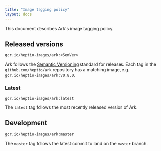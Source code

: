 ```yaml
---
title: "Image tagging policy"
layout: docs
---
```


This document describes Ark's image tagging policy.

## Released versions

`gcr.io/heptio-images/ark:<SemVer>`

Ark follows the [Semantic Versioning](http://semver.org/) standard for releases. Each tag in the `github.com/heptio/ark` repository has a matching image, e.g. `gcr.io/heptio-images/ark:v0.8.0`.

### Latest

`gcr.io/heptio-images/ark:latest`

The `latest` tag follows the most recently released version of Ark.

## Development

`gcr.io/heptio-images/ark:master`

The `master` tag follows the latest commit to land on the `master` branch.